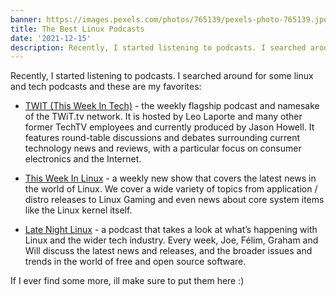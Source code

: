 ```yaml
---
banner: https://images.pexels.com/photos/765139/pexels-photo-765139.jpeg?auto=compress&cs=tinysrgb&dpr=2&h=750&w=1260)
title: The Best Linux Podcasts
date: '2021-12-15'
description: Recently, I started listening to podcasts. I searched around for some linux and tech podcasts and these are my favorites
---
```


Recently, I started listening to podcasts. I searched around for some linux and tech podcasts and these are my favorites:

- [TWIT (This Week In Tech)](https://twit.tv/) - the weekly flagship podcast and namesake of the TWiT.tv network. It is hosted by Leo Laporte and many other former TechTV employees and currently produced by Jason Howell. It features round-table discussions and debates surrounding current technology news and reviews, with a particular focus on consumer electronics and the Internet.

- [This Week In Linux](https://tuxdigital.com/thisweekinlinux/) - a weekly new show that covers the latest news in the world of Linux. We cover a wide variety of topics from application / distro releases to Linux Gaming and even news about core system items like the Linux kernel itself.

- [Late Night Linux](https://latenightlinux.com/) - a podcast that takes a look at what’s happening with Linux and the wider tech industry. Every week, Joe, Félim, Graham and Will discuss the latest news and releases, and the broader issues and trends in the world of free and open source software.

If I ever find some more, ill make sure to put them here :)
